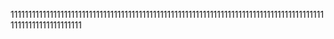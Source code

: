 111111111111111111111111111111111111111111111111111111111111111111111111111111111111111111111111111111111111
